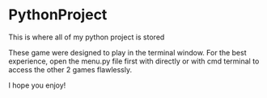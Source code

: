 # PythonProject
This is where all of my python project is stored

These game were designed to play in the terminal window. For the best experience, open the menu.py file first with directly or with cmd terminal to access the other 2 games flawlessly. 

I hope you enjoy!
